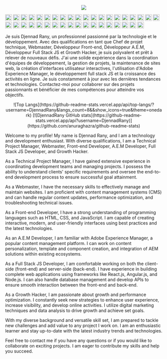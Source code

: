 <p align="center">
  <img src="https://avatars.githubusercontent.com/u/128905298?v=4" />
</p>

<p dir="auto"><a href="https://www.typescriptlang.org/" title="Typescript" rel="nofollow"><img src="https://github.com/get-icon/geticon/raw/master/icons/typescript-icon.svg" alt="Typescript" width="21px" height="21px" style="max-width: 100%;"></a>
<a href="https://developer.mozilla.org/en-US/docs/Web/JavaScript" title="JavaScript" rel="nofollow"><img src="https://github.com/get-icon/geticon/raw/master/icons/javascript.svg" alt="JavaScript" width="21px" height="21px" style="max-width: 100%;"></a>
<a href="https://tc39.es/ecma262/" title="ECMAScript 6" rel="nofollow"><img src="https://github.com/get-icon/geticon/raw/master/icons/es6.svg" alt="ECMAScript 6" width="21px" height="21px" style="max-width: 100%;"></a>
<a href="https://reactjs.org/" title="React" rel="nofollow"><img src="https://github.com/get-icon/geticon/raw/master/icons/react.svg" alt="React" width="21px" height="21px" style="max-width: 100%;"></a>
<a href="https://redux.js.org/" title="Redux" rel="nofollow"><img src="https://github.com/get-icon/geticon/raw/master/icons/redux.svg" alt="Redux" width="21px" height="21px" style="max-width: 100%;"></a>
<a href="https://vuejs.org/" title="Vue.js" rel="nofollow"><img src="https://github.com/get-icon/geticon/raw/master/icons/vue.svg" alt="Vue.js" width="21px" height="21px" style="max-width: 100%;"></a>
<a href="https://angular.io/" title="Angular" rel="nofollow"><img src="https://github.com/get-icon/geticon/raw/master/icons/angular-icon.svg" alt="Angular" width="21px" height="21px" style="max-width: 100%;"></a>
<a href="https://github.com/redux-observable/redux-observable" title="redux-observable"><img src="https://github.com/get-icon/geticon/raw/master/icons/redux-observable.svg" alt="redux-observable" width="21px" height="21px" style="max-width: 100%;"></a>
<a href="https://d3js.org/" title="D3" rel="nofollow"><img src="https://github.com/get-icon/geticon/raw/master/icons/d3.svg" alt="D3" width="21px" height="21px" style="max-width: 100%;"></a>
<a href="https://www.w3.org/TR/CSS/" title="CSS3" rel="nofollow"><img src="https://github.com/get-icon/geticon/raw/master/icons/css-3.svg" alt="CSS3" width="21px" height="21px" style="max-width: 100%;"></a>
<a href="https://sass-lang.com/" title="Sass" rel="nofollow"><img src="https://github.com/get-icon/geticon/raw/master/icons/sass.svg" alt="Sass" width="21px" height="21px" style="max-width: 100%;"></a>
<a href="https://tailwindcss.com/" title="Tailwind CSS" rel="nofollow"><img src="https://github.com/get-icon/geticon/raw/master/icons/tailwindcss-icon.svg" alt="Tailwind CSS" width="21px" height="21px" style="max-width: 100%;"></a>
<a href="https://getbootstrap.com/" title="Bootstrap" rel="nofollow"><img src="https://github.com/get-icon/geticon/raw/master/icons/bootstrap.svg" alt="Bootstrap" width="21px" height="21px" style="max-width: 100%;"></a>
<a href="https://www.w3.org/TR/html5/" title="HTML5" rel="nofollow"><img src="https://github.com/get-icon/geticon/raw/master/icons/html-5.svg" alt="HTML5" width="21px" height="21px" style="max-width: 100%;"></a>
<a href="https://nodejs.org/" title="Node.js" rel="nofollow"><img src="https://github.com/get-icon/geticon/raw/master/icons/nodejs-icon.svg" alt="Node.js" width="21px" height="21px" style="max-width: 100%;"></a>
<a href="https://expressjs.com/" title="Express" rel="nofollow"><img src="https://github.com/get-icon/geticon/raw/master/icons/express.svg" alt="Express" width="21px" height="21px" style="max-width: 100%;"></a>
<a href="https://nextjs.org/" title="Next.js" rel="nofollow"><img src="https://github.com/get-icon/geticon/raw/master/icons/nextjs-icon.svg" alt="Next.js" width="21px" height="21px" style="max-width: 100%;"></a>
<a href="https://php.net/" title="PHP" rel="nofollow"><img src="https://github.com/get-icon/geticon/raw/master/icons/php.svg" alt="PHP" width="21px" height="21px" style="max-width: 100%;"></a>
<a href="https://laravel.com/" title="Laravel" rel="nofollow"><img src="https://github.com/get-icon/geticon/raw/master/icons/laravel.svg" alt="Laravel" width="21px" height="21px" style="max-width: 100%;"></a>
<a href="https://symfony.com/" title="Symfony" rel="nofollow"><img src="https://github.com/get-icon/geticon/raw/master/icons/symfony.svg" alt="Symfony" width="21px" height="21px" style="max-width: 100%;"></a>
<a href="https://www.mongodb.org/" title="MongoDB" rel="nofollow"><img src="https://github.com/get-icon/geticon/raw/master/icons/mongodb-icon.svg" alt="MongoDB" width="21px" height="21px" style="max-width: 100%;"></a>
<a href="https://dev.mysql.com/" title="MySQL" rel="nofollow"><img src="https://github.com/get-icon/geticon/raw/master/icons/mysql.svg" alt="MySQL" width="21px" height="21px" style="max-width: 100%;"></a>
<a href="https://git-scm.com/" title="Git" rel="nofollow"><img src="https://github.com/get-icon/geticon/raw/master/icons/git-icon.svg" alt="Git" width="21px" height="21px" style="max-width: 100%;"></a>
<a href="https://www.npmjs.com/" title="npm" rel="nofollow"><img src="https://github.com/get-icon/geticon/raw/master/icons/npm.svg" alt="npm" width="21px" height="21px" style="max-width: 100%;"></a>
<a href="https://yarnpkg.com/" title="Yarn" rel="nofollow"><img src="https://github.com/get-icon/geticon/raw/master/icons/yarn.svg" alt="Yarn" width="21px" height="21px" style="max-width: 100%;"></a>
<a href="https://webpack.js.org/" title="webpack" rel="nofollow"><img src="https://github.com/get-icon/geticon/raw/master/icons/webpack.svg" alt="webpack" width="21px" height="21px" style="max-width: 100%;"></a>
<a href="https://gulpjs.com/" title="gulp" rel="nofollow"><img src="https://github.com/get-icon/geticon/raw/master/icons/gulp.svg" alt="gulp" width="21px" height="21px" style="max-width: 100%;"></a>
<a href="https://babeljs.io/" title="Babel" rel="nofollow"><img src="https://github.com/get-icon/geticon/raw/master/icons/babel.svg" alt="Babel" width="21px" height="21px" style="max-width: 100%;"></a>
<a href="https://eslint.org/" title="ESLint" rel="nofollow"><img src="https://github.com/get-icon/geticon/raw/master/icons/eslint.svg" alt="ESLint" width="21px" height="21px" style="max-width: 100%;"></a>
<a href="https://code.visualstudio.com/" title="Visual Studio Code" rel="nofollow"><img src="https://github.com/get-icon/geticon/raw/master/icons/visual-studio-code.svg" alt="Visual Studio Code" width="21px" height="21px" style="max-width: 100%;"></a>
<a href="https://www.sublimetext.com/" title="Sublime Text" rel="nofollow"><img src="https://github.com/get-icon/geticon/raw/master/icons/sublime-text.svg" alt="Sublime Text" width="21px" height="21px" style="max-width: 100%;"></a>
<a href="https://wordpress.org/" title="WordPress" rel="nofollow"><img src="https://github.com/get-icon/geticon/raw/master/icons/wordpress-icon.svg" alt="WordPress" width="21px" height="21px" style="max-width: 100%;"></a>
<a href="https://aws.amazon.com/" title="AWS" rel="nofollow"><img src="https://github.com/get-icon/geticon/raw/master/icons/aws.svg" alt="AWS" width="21px" height="21px" style="max-width: 100%;"></a>
<a href="https://www.docker.com/" title="docker" rel="nofollow"><img src="https://github.com/get-icon/geticon/raw/master/icons/docker-icon.svg" alt="docker" width="21px" height="21px" style="max-width: 100%;"></a>
<a href="https://reactnative.dev/" title="React Native" rel="nofollow"><img src="https://github.com/get-icon/geticon/raw/master/icons/react.svg" alt="React Native" width="21px" height="21px" style="max-width: 100%;"></a>
<a href="https://www.adobe.com/products/photoshop.html" title="Adobe Photoshop" rel="nofollow"><img src="https://github.com/get-icon/geticon/raw/master/icons/adobe-photoshop.svg" alt="Adobe Photoshop" width="21px" height="21px" style="max-width: 100%;"></a>
<a href="https://www.adobe.com/products/illustrator.html" title="Adobe Illustrator" rel="nofollow"><img src="https://github.com/get-icon/geticon/raw/master/icons/adobe-illustrator.svg" alt="Adobe Illustrator" width="21px" height="21px" style="max-width: 100%;"></a>
<a href="https://inkscape.org/" title="Inkscape" rel="nofollow"><img src="https://github.com/get-icon/geticon/raw/master/icons/inkscape.svg" alt="Inkscape" width="21px" height="21px" style="max-width: 100%;"></a></p>
Je suis Djennad Rany, un professionnel passionné par la technologie et le développement. Avec des qualifications en tant que Chef de projet technique, Webmaster, Développeur Front-end, Développeur A.E.M, Développeur Full Stack JS et Growth Hacker, je suis polyvalent et prêt à relever de nouveaux défis. J'ai une solide expérience dans la coordination d'équipes de développement, la gestion de projets, la maintenance de sites web, la création d'interfaces utilisateur interactives, l'utilisation d'Adobe Experience Manager, le développement full stack JS et la croissance des activités en ligne. Je suis constamment à jour avec les dernières tendances et technologies. Contactez-moi pour collaborer sur des projets passionnants et bénéficier de mes compétences pour atteindre vos objectifs.

<p align="center">
![Top Langs](https://github-readme-stats.vercel.app/api/top-langs/?username=DjennadRany&langs_count=8&&show_icons=true&theme=onedark) 
[![DjennadRany GitHub stats](https://github-readme-stats.vercel.app/api?username=DjennadRany)](https://github.com/anuraghazra/github-readme-stats)
</p>


Welcome to my profile! My name is Djennad Rany, and I am a technology and development enthusiast. With diverse qualifications, I am a Technical Project Manager, Webmaster, Front-end Developer, A.E.M Developer, Full Stack JS Developer, and Growth Hacker.

As a Technical Project Manager, I have gained extensive experience in coordinating development teams and managing projects. I possess the ability to understand clients' specific requirements and oversee the end-to-end development process to ensure successful goal attainment.

As a Webmaster, I have the necessary skills to effectively manage and maintain websites. I am proficient with content management systems (CMS) and can handle regular content updates, performance optimization, and troubleshooting technical issues.

As a Front-end Developer, I have a strong understanding of programming languages such as HTML, CSS, and JavaScript. I am capable of creating interactive, modern, and user-friendly interfaces using best practices and the latest technologies.

As an A.E.M Developer, I am familiar with Adobe Experience Manager, a popular content management platform. I can work on content personalization, template and component creation, and integration of AEM solutions within existing ecosystems.

As a Full Stack JS Developer, I am comfortable working on both the client-side (front-end) and server-side (back-end). I have experience in building complete web applications using frameworks like React.js, Angular.js, and Node.js. I can also handle database management and develop APIs to ensure smooth interaction between the front-end and back-end.

As a Growth Hacker, I am passionate about growth and performance optimization. I constantly seek new strategies to enhance user experience, increase visibility, and develop online activities. I utilize digital marketing techniques and data analysis to drive growth and achieve set goals.

With my diverse background and versatile skill set, I am prepared to tackle new challenges and add value to any project I work on. I am an enthusiastic learner and stay up-to-date with the latest industry trends and technologies.

Feel free to contact me if you have any questions or if you would like to collaborate on exciting projects. I am eager to contribute my skills and help you succeed.


<!---
DjennadRany/DjennadRany is a ✨ special ✨ repository because its `README.md` (this file) appears on your GitHub profile.
You can click the Preview link to take a look at your changes.
--->
